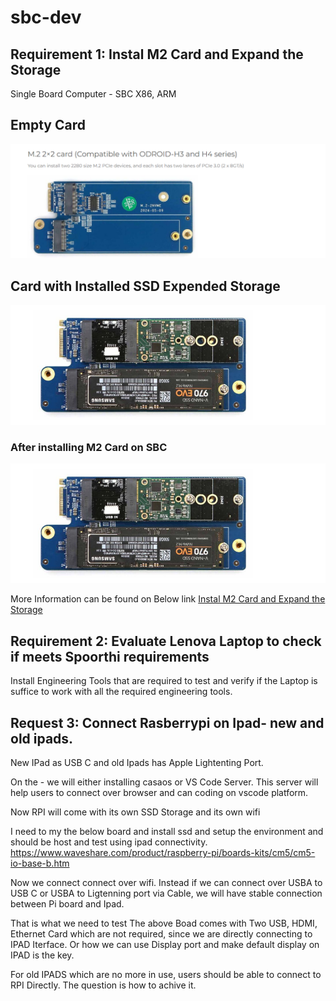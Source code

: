 # sbc-dev

## Requirement 1:  Instal M2 Card and Expand the Storage

Single Board Computer - SBC X86, ARM  
## Empty Card
![alt text](odroid-h3-plus/M-2-Card.png)
## Card with Installed SSD Expended Storage
![alt text](odroid-h3-plus/M-2-Card-with-Installed-SSDS.png)

### After installing M2 Card on SBC
![alt text](odroid-h3-plus/M-2-Card-with-Installed-SSDS.png)

More Information can be found on Below link
[Instal M2 Card and Expand the Storage](odroid-h3-plus/readme.md)  



## Requirement 2: Evaluate Lenova Laptop to check if meets Spoorthi requirements
 Install Engineering Tools that are required to test and verify if the Laptop is suffice to work with all the required engineering tools.

## Request 3: Connect Rasberrypi on Ipad- new and old ipads.

New IPad as USB C and old Ipads has Apple Lightenting Port.

On the - we will either installing casaos or VS Code Server. 
This server will help users to connect over browser and can coding on vscode platform.

Now RPI will come with its own SSD Storage and its own wifi

I need to my the below board and install ssd and setup the environment and should be host and test using ipad connectivity.
https://www.waveshare.com/product/raspberry-pi/boards-kits/cm5/cm5-io-base-b.htm


Now we connect connect over wifi. Instead if we can connect over USBA to USB C or USBA to Ligtenning port via Cable, we will have stable connection between Pi board and Ipad.

That is what we need to test 
The above Boad comes with Two USB, HDMI, Ethernet Card which are not required, since we are directly connecting to IPAD Iterface.
Or how we can use Display port and make default display on IPAD is the key.

For old IPADS which are no more in use, users should be able to connect to RPI Directly. The question is how to achive it.

